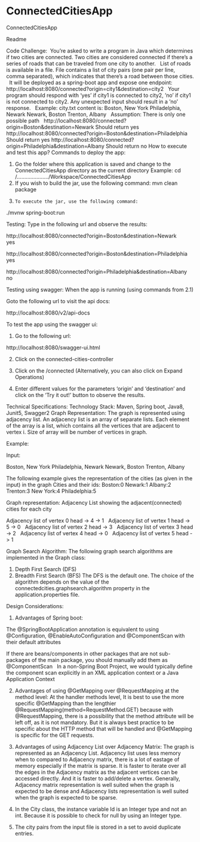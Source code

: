 # ConnectedCitiesApp

ConnectedCitiesApp


Readme


Code Challenge: 
You’re asked to write a program in Java which determines if two cities are connected.
Two cities are considered connected if there’s a series of roads that can be traveled from one city to another.
 
List of roads is available in a file.
File contains a list of city pairs (one pair per line, comma separated), which indicates that there’s a road between those cities.
 
It will be deployed as a spring-boot app and expose one endpoint:
http://localhost:8080/connected?origin=city1&destination=city2
 
Your program should respond with ‘yes’ if city1 is connected to city2, ’no’ if city1 is not connected to city2.
Any unexpected input should result in a ’no’ response.
 
Example:
city.txt content is:
Boston, New York
Philadelphia, Newark
Newark, Boston
Trenton, Albany
 
Assumption: There is only one possible path
 
http://localhost:8080/connected?origin=Boston&destination=Newark
Should return yes
http://localhost:8080/connected?origin=Boston&destination=Philadelphia
Should return yes
http://localhost:8080/connected?origin=Philadelphia&destination=Albany
Should return no
How to execute and test this app?
Commands to deploy the app:
1.	Go the folder where this application is saved and change to the ConnectedCitiesApp directory as the current directory
Example:
cd /…………………/Workspace/ConnectedCitiesApp
2.	<Optional> If you wish to build the jar, use the following command:
mvn clean package
3.	   To execute the jar, use the following command:
./mvnw spring-boot:run
      
Testing:
Type in the following url and observe the results:

 http://localhost:8080/connected?origin=Boston&destination=Newark            
yes

http://localhost:8080/connected?origin=Boston&destination=Philadelphia
yes

http://localhost:8080/connected?origin=Philadelphia&destination=Albany
no


Testing using swagger:
When the app is running (using commands from 2.1)

Goto the following url to visit the api docs:

http://localhost:8080/v2/api-docs

To test the app using the swagger ui:

1.	Go to the following url:

http://localhost:8080/swagger-ui.html

2.	Click on the connected-cities-controller 

3.	Click on the /connected (Alternatively, you can also click on Expand Operations)

4.	Enter different values for the parameters ‘origin’ and ‘destination’ and click on the ‘Try it out!’ button to observe the results.



Technical Specifications:
Technology Stack:
Maven, Spring boot, Java8, Junit5, Swagger2
Graph Representation:
The graph is represented using adjacency list. An adjacency list is an array of separate lists. Each element of the array is a list, which contains all the vertices that are adjacent to vertex i. Size of array will be number of vertices in graph.


Example:

Input:

Boston, New York
Philadelphia, Newark
Newark, Boston
Trenton, Albany

The following example gives the representation of the cities (as given in the input) in the graph
Cities and their ids:
Boston:0
Newark:1
Albany:2
Trenton:3
New York:4
Philadelphia:5

Graph representation: Adjacency List showing the adjacent(connected) cities for each city

Adjacency list of vertex 0
head -> 4 -> 1
 
Adjacency list of vertex 1
head -> 5 -> 0
 
Adjacency list of vertex 2
head -> 3
 
Adjacency list of vertex 3
head -> 2
 
Adjacency list of vertex 4
head -> 0
 
Adjacency list of vertex 5
head -> 1

Graph Search Algorithm:
The following graph search algorithms are implemented in the Graph class:
1.	Depth First Search (DFS) 
2.	Breadth First Search (BFS)
The DFS is the default one. 
The choice of the algorithm depends on the value of the connectedcities.graphsearch.algorithm property in the application.properties file. 

Design Considerations:
1.	Advantages of Spring boot:

 The @SpringBootApplication annotation is equivalent to using     @Configuration, @EnableAutoConfiguration and @ComponentScan with their default attributes

If there are beans/components in other packages that are not sub-packages of the main package, you should manually add them as @ComponentScan
 
In a non-Spring Boot Project, we would typically define the component scan explicitly in an XML application context or a Java Application Context


2. Advantages of using @GetMapping over @RequestMapping at the method level:
    At the handler methods level,  It is best to use the more specific @GetMapping than the lengthier @RequestMapping(method=RequestMethod.GET) because with @RequestMapping, there is a possibility that the method attribute will be left off, as it is not mandatory.
But it is always best practice to be specific about the HTTP method that will be handled and @GetMapping is specific for the GET requests.


3. Advantages of using Adjacency List over Adjacency Matrix:
       The graph is represented as an Adjacency List. Adjacency list uses less memory when to compared to Adjacency matrix, there is a lot of eastage of memory especially if the matrix is sparse.
It is faster to iterate over all the edges in the Adjacency matrix as the adjacent vertices can be accessed directly.
And it is faster to add/delete a vertex.
Generally, Adjacency matrix representation is well suited when the graph is expected to be dense and Adjacency lists representation is well suited when the graph is expected to be sparse.

4.	In the City class, the instance variable Id is an Integer type and not an int. Because it is possible to check for null by using an Integer type.
5.	The city pairs from the input file is stored in a set to avoid duplicate entries.

